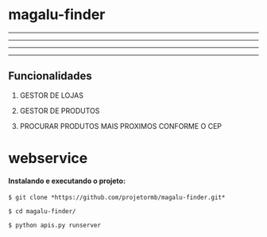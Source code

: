 # magalu-finder

----------------------------------------------------

---
___

***


## Funcionalidades

1. GESTOR DE LOJAS

2. GESTOR DE PRODUTOS

3. PROCURAR PRODUTOS MAIS PROXIMOS CONFORME O CEP


webservice
==========

#### Instalando e executando o projeto:
    $ git clone *https://github.com/projetormb/magalu-finder.git*
 
    $ cd magalu-finder/
 
    $ python apis.py runserver



